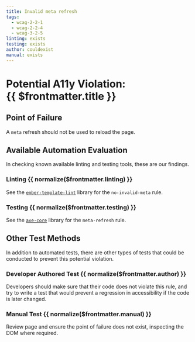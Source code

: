 ```yaml
---
title: Invalid meta refresh
tags: 
  - wcag-2-2-1
  - wcag-2-2-4
  - wcag-3-2-5
linting: exists
testing: exists
author: couldexist
manual: exists
---
```


<script setup>
  const normalize = (value) => {
    const v = (value || '').toLowerCase()
    if (v === 'exists') return 'Exists'
    if (v === 'couldexist') return 'Could Exist'
    if (v === 'cannotexist') return 'Cannot Exist'
    if (v === 'shouldexist') return 'Should Exist'
    if (v === 'mustexist') return 'Must Exist'
    return '—'
  }
</script>

# Potential A11y Violation:<br/>{{ $frontmatter.title }}

## Point of Failure
A `meta` refresh should not be used to reload the page.

## Available Automation Evaluation

In checking known available linting and testing tools, these are our findings.

### Linting <Badge type="info">{{ normalize($frontmatter.linting) }}</Badge>
See the [`ember-template-lint`](https://github.com/ember-template-lint/ember-template-lint) library for the `no-invalid-meta` rule.

### Testing <Badge type="info">{{ normalize($frontmatter.testing) }}</Badge>
See the [`axe-core`](https://github.com/dequelabs/axe-core) library for the `meta-refresh` rule.

## Other Test Methods

In addition to automated tests, there are other types of tests that could be conducted to prevent this potential violation.

### Developer Authored Test <Badge type="info">{{ normalize($frontmatter.author) }}</Badge>
Developers should make sure that their code does not violate this rule, and try to write a test that would prevent a regression in accessibility if the code is later changed.

### Manual Test <Badge type="info">{{ normalize($frontmatter.manual) }}</Badge>
Review page and ensure the point of failure does not exist, inspecting the DOM where required.


<TagLinks />

